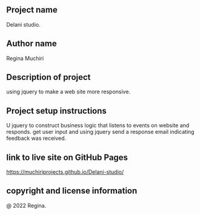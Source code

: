 ## Project name

Delani studio.

## Author name

Regina Muchiri

## Description of project

using jquery to make a web site more responsive.

## Project setup instructions

U jquery to construct business logic that listens to events on website and responds.
get user input and using jquery send a response email indicating feedback was received.

## link to live site on GitHub Pages

https://muchiriprojects.github.io/Delani-studio/


## copyright and license information

@ 2022 Regina.